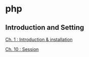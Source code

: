 # php

## Introduction and Setting 

[Ch. 1 : Introduction & installation](./PHP%205%20Introduction.htm)

[Ch. 10 : Session](./PHP%20Session.htm)

